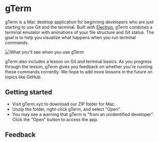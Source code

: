 # gTerm
gTerm is a Mac desktop application for beginning developers who are just starting to use Git and the terminal. Built with [Electron](http://electron.atom.io/), gTerm combines a terminal emulator with animations of your file structure and Git status. The goal is to help you visualize what happens when you run terminal commands.

![What you'll see when you use gTerm](http://gterm.xyz/gTermDemo.gif)

gTerm also includes a lesson on Git and terminal basics. As you progress through the lesson, gTerm gives you feedback on whether you're running these commands correctly. We hope to add more lessons in the future on topics like GitHub.

## Getting started
- Visit gTerm.xyz to download our ZIP folder for Mac.
- Unzip the folder, right-click gTerm, and select "Open".
- You may see a warning that gTerm is "from an unidentified developer". Click the "Open" button to access the app.

## Feedback
